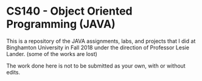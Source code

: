# CS140 - Object Oriented Programming (JAVA)
This is a repository of the JAVA assignments, labs, and projects that I did at Binghamton University in Fall 2018 under the direction of Professor Lesie Lander. (some of the works are lost)

The work done here is not to be submitted as your own, with or without edits.
